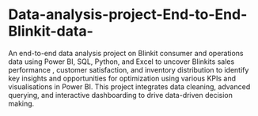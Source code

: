 # Data-analysis-project-End-to-End-Blinkit-data-
An end-to-end data analysis project on Blinkit consumer and operations data using Power BI, SQL, Python, and Excel to uncover Blinkits sales performance , customer satisfaction, and inventory distribution to identify key insights and opportunities for optimization using various KPIs and visualisations in Power BI. This project integrates data cleaning, advanced querying, and interactive dashboarding to drive data-driven decision making.
